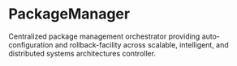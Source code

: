 # PackageManager
Centralized package management orchestrator providing auto-configuration and rollback-facility across scalable, intelligent, and distributed systems architectures controller.
